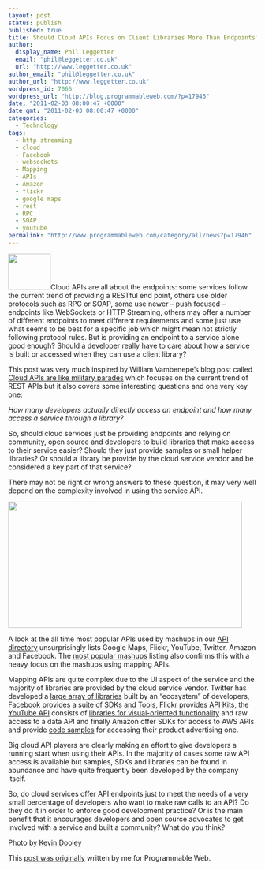 ```yaml
---
layout: post
status: publish
published: true
title: Should Cloud APIs Focus on Client Libraries More Than Endpoints?
author:
  display_name: Phil Leggetter
  email: "phil@leggetter.co.uk"
  url: "http://www.leggetter.co.uk"
author_email: "phil@leggetter.co.uk"
author_url: "http://www.leggetter.co.uk"
wordpress_id: 7066
wordpress_url: "http://blog.programmableweb.com/?p=17946"
date: "2011-02-03 08:00:47 +0000"
date_gmt: "2011-02-03 08:00:47 +0000"
categories:
  - Technology
tags:
  - http streaming
  - cloud
  - Facebook
  - websockets
  - Mapping
  - APIs
  - Amazon
  - flickr
  - google maps
  - rest
  - RPC
  - SOAP
  - youtube
permalink: "http://www.programmableweb.com/category/all/news?p=17946"
---
```


<p><a href="http://www.flickr.com/photos/pagedooley/2511369048/"><img class="imgRight" title="Clouds" src="http://blog.programmableweb.com/wp-content/clouds-thumb.jpg" alt="" width="86" height="73" /></a>Cloud APIs are all about the endpoints: some services follow the current trend of providing a RESTful end point, others use older protocols such as RPC or SOAP, some use newer – push focused – endpoints like WebSockets or HTTP Streaming, others may offer a number of different endpoints to meet different requirements and some just use what seems to be best for a specific job which might mean not strictly following protocol rules. But is providing an endpoint to a service alone good enough? Should a developer really have to care about how a service is built or accessed when they can use a client library?</p>

<p>This post was very much inspired by William Vambenepe’s blog post called <a href="http://stage.vambenepe.com/archives/1712">Cloud APIs are like military parades</a> which focuses on the current trend of REST APIs but it also covers some interesting questions and one very key one:</p>
<p><em>How many developers actually directly access an endpoint and how many access a service through a library?</em></p>
<p>So, should cloud services just be providing endpoints and relying on community, open source and developers to build libraries that make access to their service easier? Should they just provide samples or small helper libraries? Or should a library be provide by the cloud service vendor and be considered a key part of that service?</p>
<p>There may not be right or wrong answers to these question, it may very well depend on the complexity involved in using the service API.</p>
<p><img class="aligncenter size-full wp-image-17940" title="All time top mashups" src="http://blog.programmableweb.com/wp-content/AllTimeTopMashups.png" alt="" width="474" height="256" /></p>
<p>A look at the all time most popular APIs used by mashups in our <a href="http://www.programmableweb.com/apis">API directory</a> unsurprisingly lists Google Maps, Flickr, YouTube, Twitter, Amazon and Facebook. The <a href="http://www.programmableweb.com/mashups/directory/1?sort=popular">most popular mashups</a> listing also confirms this with a heavy focus on the mashups using mapping APIs.</p>
<p>Mapping APIs are quite complex due to the UI aspect of the service and the majority of libraries are provided by the cloud service vendor. Twitter has developed a <a href="http://dev.twitter.com/pages/libraries">large array of libraries</a> built by an “ecosystem” of developers, Facebook provides a suite of <a href="http://developers.facebook.com/docs/sdks">SDKs and Tools</a>, Flickr provides <a href="http://www.flickr.com/services/api/">API Kits</a>, the <a href="http://www.programmableweb.com/api/youtube">YouTube API</a> consists of <a href="http://code.google.com/intl/en/apis/youtube/getting_started.html#player_apis">libraries for visual-oriented functionality</a> and raw access to a data API and finally Amazon offer SDKs for access to AWS APIs and provide <a href="http://aws.amazon.com/code/Product%20Advertising%20API?_encoding=UTF8&amp;jiveRedirect=1">code samples</a> for accessing their product advertising one.</p>
<p>Big cloud API players are clearly making an effort to give developers a running start when using their APIs. In the majority of cases some raw API access is available but samples, SDKs and libraries can be found in abundance and have quite frequently been developed by the company itself.</p>
<p>So, do cloud services offer API endpoints just to meet the needs of a very small percentage of developers who want to make raw calls to an API? Do they do it in order to enforce good development practice? Or is the main benefit that it encourages developers and open source advocates to get involved with a service and built a community? What do you think?</p>
<p>Photo by <a href="http://kevindooley.blogs.com/">Kevin Dooley</a></p>
<p>This <a href="http://blog.programmableweb.com/2011/02/03/should-cloud-apis-focus-on-client-libraries-more-than-endpoints/">post was originally</a> written by me for Programmable Web.</p>
